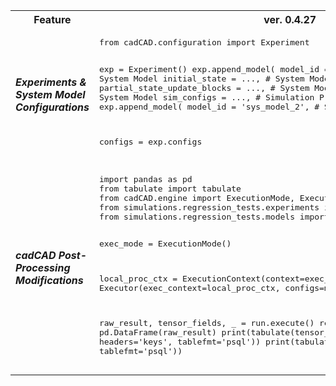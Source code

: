 <table>
    <tr>
        <th>
            Feature
        </th>
        <th>
            ver. 0.4.27
        </th>
      <th>
            ver. 0.4.23
        </th>
    </tr>
    <tr>
        <td>
           <h5>
                Experiments & System Model Configurations
            </h5>
        </td>
        <td>
<pre lang="python">
from cadCAD.configuration import Experiment

exp = Experiment()
exp.append_model(
    model_id = 'sys_model_1', # System Model
    initial_state = ..., # System Model
    partial_state_update_blocks = ..., # System Model
    policy_ops = ..., # System Model
    sim_configs = ..., # Simulation Properties
)
exp.append_model(
    model_id = 'sys_model_2', # System Model
    ...
)

configs = exp.configs
</pre>
        </td>
        <td>
<pre lang="python">
from cadCAD import configs
from cadCAD.configuration import Experiment
exp = Experiment()
exp.append_configs(...)       
</pre>
        </td>
</tr>
 <tr>
        <td>
           <h5>
                cadCAD Post-Processing Modifications
           </h5>
        </td>
        <td>
            <pre lang="python">
import pandas as pd
from tabulate import tabulate
from cadCAD.engine import ExecutionMode, ExecutionContext, Executor
from simulations.regression_tests.experiments import multi_exp
from simulations.regression_tests.models import config_multi_1, config_multi_2

exec_mode = ExecutionMode()

local_proc_ctx = ExecutionContext(context=exec_mode.local_mode)
run = Executor(exec_context=local_proc_ctx, configs=multi_exp.configs)

raw_result, tensor_fields, _ = run.execute()
result = pd.DataFrame(raw_result)
print(tabulate(tensor_fields[0], headers='keys', tablefmt='psql'))
print(tabulate(result, headers='keys', tablefmt='psql'))
</pre>
        </td>
        <td>
         <pre lang="python">
import pandas as pd
from tabulate import tabulate
from cadCAD.engine import ExecutionMode, ExecutionContext, Executor
import system_model_A, system_model_B

from cadCAD import configs
exec_mode = ExecutionMode()

local_ctx = ExecutionContext(context=exec_mode.local_mode)
simulation = Executor(exec_context=local_ctx, configs=configs)
raw_result, sys_model, _ = simulation.execute()
result = pd.DataFrame(raw_result)
print(tabulate(result, headers='keys', tablefmt='psql'))           
   </pre>
        </td>
   </tr>
</table>
